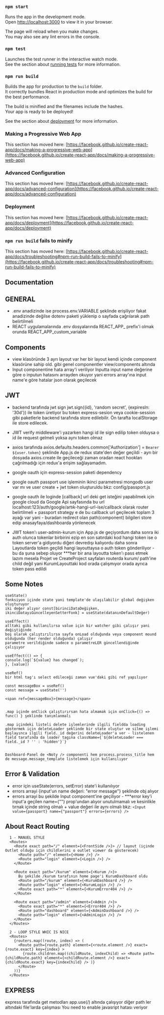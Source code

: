 ### `npm start`

Runs the app in the development mode.\
Open [http://localhost:3000](http://localhost:3000) to view it in your browser.

The page will reload when you make changes.\
You may also see any lint errors in the console.

### `npm test`

Launches the test runner in the interactive watch mode.\
See the section about [running tests](https://facebook.github.io/create-react-app/docs/running-tests) for more information.

### `npm run build`

Builds the app for production to the `build` folder.\
It correctly bundles React in production mode and optimizes the build for the best performance.

The build is minified and the filenames include the hashes.\
Your app is ready to be deployed!

See the section about [deployment](https://facebook.github.io/create-react-app/docs/deployment) for more information.


### Making a Progressive Web App

This section has moved here: [https://facebook.github.io/create-react-app/docs/making-a-progressive-web-app](https://facebook.github.io/create-react-app/docs/making-a-progressive-web-app)

### Advanced Configuration

This section has moved here: [https://facebook.github.io/create-react-app/docs/advanced-configuration](https://facebook.github.io/create-react-app/docs/advanced-configuration)

### Deployment

This section has moved here: [https://facebook.github.io/create-react-app/docs/deployment](https://facebook.github.io/create-react-app/docs/deployment)

### `npm run build` fails to minify

This section has moved here: [https://facebook.github.io/create-react-app/docs/troubleshooting#npm-run-build-fails-to-minify](https://facebook.github.io/create-react-app/docs/troubleshooting#npm-run-build-fails-to-minify)


## Documentation ##

## GENERAL ##
- .env anadizinde ise process.env.VARIABLE şeklinde erişiliyor fakat anadizinde değilse dotenv paketi yüklenip o sayfada çağrılarak path belirtilmeli
- REACT uygulamalarında .env dosyalarında REACT_APP_ prefix'i olmak orunda REACT_APP_custom_variable


## Components ##
- view klasöründe 3 ayrı layout var her bir layout kendi içinde component klasörüne sahip old. gibi genel componentler view/components altında
- Input componentine hata array'i veriliyor Inputta input name değerine göre o inputun hatasını arrayden okuyor yani errors array'ına input name'e göre hatalar json olarak geçilecek

## JWT ##
- backend tarafında jwt sign jwt.sign({id}, 'random secret', {expiresIn: '30d'}) ile token üretiyor bu token express-sesion veya cookie-session gibi paketlerle backend tarafında store edilebilir. Ön tarafta localStorage ile store edilecek.

- JWT verify middleware'i yazarken hangi id ile sign edilip token olduysa o id ile request gelmeli yoksa aynı token olmaz

- axios tarafında axios.defaults.headers.common['Authorization'] = `Bearer ${user.token}` şeklinde App.js de redux state'den değer geçildi - ayrı bir dosyada axios.create ile geçileceği zaman oradan react hookları çağrılmadığı için redux'a erişim sağlayamadım.

- google oauth için express-session paketi dependency 
- google oauth passport use işleminin ikinci parametresi mongodb user var mı ve user create + jwt token oluşturuldu bkz: config/passport.js
- google oauth ile loginde [callback] url deki get isteğini yapabilmek için google cloud da Google Api sayfasında bu url localhost:123/auth/google/artık-hangi-url-ise/callback olarak router belirtilmeli + passport strategy e de bu callback url geçilecek toplam 3 ayağı var yani - buradan redirect olan path(component) bilgileri store edip anasayfaya/dashboarda yönlenecek

- JWT token'ı user-admin-kurum için App.js de geçiyordum daha sonra iki auth olunca tokenlar birbirini ezip en son satırdaki kod hangi token ise o token server'a gidiyordu diğeri devredışı kalıyordu daha sonra Layoutlarda token geçildi hangi layouttaysa o auth token gönderiliyor - bu da şuna sebep oluyor ***her bir ana layoutta token'ı pass etmek lazım mesela Projet ve CreateProject sayfaları routerda kurum/ path'ine child değil yani KurumLayouttaki kod orada çalışmıyor orada ayrıca token pass edildi


## Some Notes ##

    useState()
    fonksiyon içinde state yani template'de ulaşılabilir global değişken oluşturuyor
    iki değer alıyor const[birinciDataDeğişken, ikinciDatayıGüncelleyenSetterFonk] = useState(datanınDefaultDeğer)

    useEffect()
    alltaki gibi kullanılırsa value için bir watcher gibi çalışır yani değiştiğinde
    boş olarak çalıştırılırsa sayfa onLoad olduğunda veya component mound olduğunda (her render olduğunda) çalışır
    parametre verildiğinde sadece o parametreLER güncellendiğinde çalışıyor

    useEffect(() => {
    console.log(`${value} has changed`);
    }, [value])

    useRef()
    bir html tag'ı select edileceği zaman vue'daki gibi ref yapılıyor

    const messageBox = useRef()
    const message = useState('')

    <span ref={messageBox}>{message}</span>


    .map içinde onClick çalıştırırsan hata almamak için onClick={() => func() } şeklinde tanımlanmalı

    .map içindeki listeli delete işlemlerinde ilgili fieldda loading göstermek için deleteLoader şeklinde bir state oluştur ve silme işlemi başlayınca ilgili field._id değerini deleteLoader'a ver - listelenen field tarafında da loader tagına className={`${deleteLoader === field._id ? '' : 'hidden'}`}


    Dashboard-Panel de <Noty /> componenti hem process.process_title hem de message.message_template listelemek için kullanılıyor 
## Error & Validation ##
- error için useState(errors, setError) state'i kullanılıyor
- errors arrayi {input'un name değeri: "error message"} şeklinde obj alıyor
- errors arrayi bu şekilde Input component'ine geçiliyor - ***error key'i input'a geçilen name={""} prop'undan alıyor unutulmamalı ve kesinlikle tırnak içinde string olmalı + value değeri ile aynı olmalı bkz: ` <Input value={passport} name={"passport"} errors={errors} /> `
    

## About React Routing ##

      1 - MANUEL STYLE
      <Routes>
        <Route exact path="/" element={<FrontSide />}> // layout (içinde Outlet olduğu için childlerini o outlet viewer da gösterecek)
          <Route path="/" element={<Home />} />
          <Route path="login" element={<Login />} />
        </Route>

        <Route exact path="/kurum" element={<Kurum />}>
          Bu şekilde /kurum tarafının home page'i KurumDashboard oldu  
          <Route path="/kurum" element={<KurumDashboard />} />
          <Route path="login" element={<KurumLogin />} /> 
          <Route exact path="*" element={<KurumError404 />} />
        </Route>

        <Route exact path="/admin" element={<Admin />}>
          <Route exact path="*" element={<Error404 />} />
          <Route path="dashboard" element={<AdminDashboard />} />
          <Route path="login" element={<AdminLogin />} /> 
        </Route> 
      </Routes>
    
      2 - LOOP STYLE WHIC IS NICE
      <Routes>
        {routers.map((route, index) => (
          <Route path={route.path} element={<route.element />} exact={route.exact} key={index} >
            {route.children.map((childRoute, indexChild) => <Route path={childRoute.path} element={<childRoute.element />} exact={childRoute.exact} key={indexChild} /> )}
          </Route> 
        ))}
      </Routes>
  
## EXPRESS ##
express tarafında get metodları app.use(/) altında çalışıyor diğer path ler altındaki file'larda çalışması You need to enable javasript hatası veriyor